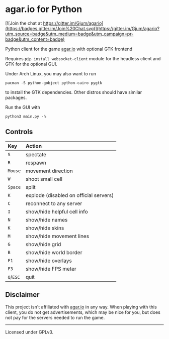agar.io for Python
==================

[![Join the chat at https://gitter.im/Gjum/agario](https://badges.gitter.im/Join%20Chat.svg)](https://gitter.im/Gjum/agario?utm_source=badge&utm_medium=badge&utm_campaign=pr-badge&utm_content=badge)

Python client for the game [agar.io](http://agar.io/) with optional GTK frontend

Requires `pip install websocket-client` module for the headless client
and GTK for the optional GUI.

Under Arch Linux, you may also want to run

    pacman -S python-gobject python-cairo pygtk

to install the GTK dependencies. Other distros should have similar packages.

Run the GUI with

    python3 main.py -h

Controls
--------
| Key       | Action                |
|:----------|:----------------------|
| `S`       | spectate              |
| `R`       | respawn               |
| `Mouse`   | movement direction    |
| `W`       | shoot small cell      |
| `Space`   | split                 |
| `K`       | explode (disabled on official servers) |
| `C`       | reconnect to any server |
| `I`       | show/hide helpful cell info |
| `N`       | show/hide names       |
| `K`       | show/hide skins       |
| `M`       | show/hide movement lines |
| `G`       | show/hide grid        |
| `B`       | show/hide world border |
| `F1`      | show/hide overlays    |
| `F3`      | show/hide FPS meter   |
| `Q`/`ESC` | quit                  |

Disclaimer
----------
This project isn't affiliated with [agar.io](http://agar.io/) in any way. When playing with this client, you do not get advertisements, which may be nice for you, but does not pay for the servers needed to run the game.

---

Licensed under GPLv3.
